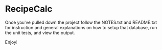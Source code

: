 # RecipeCalc

Once you've pulled down the project follow the NOTES.txt and README.txt for instruction and general explanations on how to setup that database, run the unit tests, and view the output.

Enjoy!
